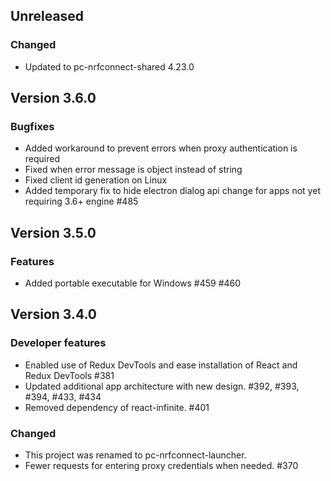 ## Unreleased
### Changed
- Updated to pc-nrfconnect-shared 4.23.0

## Version 3.6.0
### Bugfixes
- Added workaround to prevent errors when proxy authentication is required
- Fixed when error message is object instead of string
- Fixed client id generation on Linux
- Added temporary fix to hide electron dialog api change for apps not yet requiring 3.6+ engine #485

## Version 3.5.0
### Features
- Added portable executable for Windows #459 #460

## Version 3.4.0
### Developer features
- Enabled use of Redux DevTools and ease installation of React and Redux DevTools #381
- Updated additional app architecture with new design. #392, #393, #394, #433, #434
- Removed dependency of react-infinite. #401
### Changed
- This project was renamed to pc-nrfconnect-launcher.
- Fewer requests for entering proxy credentials when needed. #370
